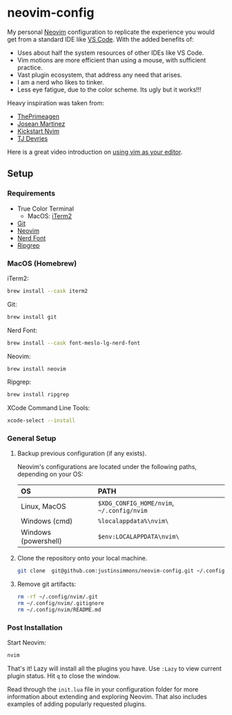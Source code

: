 # neovim-config

My personal [Neovim](https://neovim.io/) configuration to replicate the experience you would get from a standard IDE like [VS Code](https://code.visualstudio.com/).
With the added benefits of:
- Uses about half the system resources of other IDEs like VS Code.
- Vim motions are more efficient than using a mouse, with sufficient practice.
- Vast plugin ecosystem, that address any need that arises.
- I am a nerd who likes to tinker.
- Less eye fatigue, due to the color scheme. Its ugly but it works!!!

Heavy inspiration was taken from:
- [ThePrimeagen](https://github.com/ThePrimeagen/init.lua)
- [Josean Martinez](https://github.com/josean-dev/dev-environment-files/tree/main/.config/nvim)
- [Kickstart Nvim](https://github.com/nvim-lua/kickstart.nvim)
- [TJ Devries](https://github.com/tjdevries/config.nvim/)

Here is a great video introduction on [using vim as your editor](https://www.youtube.com/watch?v=X6AR2RMB5tE).

## Setup

### Requirements

- True Color Terminal
    - MacOS: [iTerm2](https://iterm2.com/)
- [Git](https://git-scm.com/)
- [Neovim](https://neovim.io/)
- [Nerd Font](https://www.nerdfonts.com/)
- [Ripgrep](https://github.com/BurntSushi/ripgrep)

### MacOS (Homebrew)

iTerm2:

```sh
brew install --cask iterm2
```

Git:

```sh
brew install git
```

Nerd Font:

```sh
brew install --cask font-meslo-lg-nerd-font
```

Neovim:

```sh
brew install neovim
```

Ripgrep:

```sh
brew install ripgrep
```

XCode Command Line Tools:

```sh
xcode-select --install
```

### General Setup

1. Backup previous configuration (if any exists).

    Neovim's configurations are located under the following paths, depending on your OS:

    | OS | PATH |
    | :- | :--- |
    | Linux, MacOS | `$XDG_CONFIG_HOME/nvim`, `~/.config/nvim` |
    | Windows (cmd)| `%localappdata%\nvim\` |
    | Windows (powershell)| `$env:LOCALAPPDATA\nvim\` |

1. Clone the repository onto your local machine.

    ```sh
    git clone  git@github.com:justinsimmons/neovim-config.git ~/.config/nvim
    ```

1. Remove git artifacts:
    ```sh
    rm -rf ~/.config/nvim/.git
    rm ~/.config/nvim/.gitignore
    rm ~/.config/nvim/README.md
    ```

### Post Installation

Start Neovim:

```sh
nvim
```

That's it! Lazy will install all the plugins you have. Use `:Lazy` to view current plugin status. Hit `q` to close the window.

Read through the `init.lua` file in your configuration folder for more information about extending and exploring Neovim. That also includes examples of adding popularly requested plugins.

